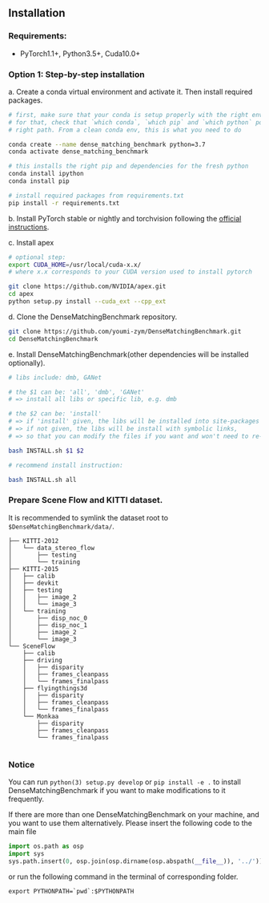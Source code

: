 ## Installation

### Requirements:
- PyTorch1.1+, Python3.5+, Cuda10.0+


### Option 1: Step-by-step installation

a. Create a conda virtual environment and activate it. Then install required packages.


```bash
# first, make sure that your conda is setup properly with the right environment
# for that, check that `which conda`, `which pip` and `which python` points to the
# right path. From a clean conda env, this is what you need to do

conda create --name dense_matching_benchmark python=3.7
conda activate dense_matching_benchmark

# this installs the right pip and dependencies for the fresh python
conda install ipython
conda install pip

# install required packages from requirements.txt
pip install -r requirements.txt
```

b. Install PyTorch stable or nightly and torchvision following the [official instructions](https://pytorch.org/).


c. Install apex
```bash
# optional step:
export CUDA_HOME=/usr/local/cuda-x.x/
# where x.x corresponds to your CUDA version used to install pytorch

git clone https://github.com/NVIDIA/apex.git
cd apex
python setup.py install --cuda_ext --cpp_ext
```

d. Clone the DenseMatchingBenchmark repository.

```bash
git clone https://github.com/youmi-zym/DenseMatchingBenchmark.git
cd DenseMatchingBenchmark
```

e. Install DenseMatchingBenchmark(other dependencies will be installed optionally).
```bash
# libs include: dmb, GANet

# the $1 can be: 'all', 'dmb', 'GANet'
# => install all libs or specific lib, e.g. dmb

# the $2 can be: 'install'
# => if 'install' given, the libs will be installed into site-packages
# => if not given, the libs will be install with symbolic links,
# => so that you can modify the files if you want and won't need to re-build it

bash INSTALL.sh $1 $2

# recommend install instruction:

bash INSTALL.sh all
```

### Prepare Scene Flow and KITTI dataset.

It is recommended to symlink the dataset root to `$DenseMatchingBenchmark/data/`.

```
├── KITTI-2012
│   └── data_stereo_flow
│       ├── testing
│       └── training
├── KITTI-2015
│   ├── calib
│   ├── devkit
│   ├── testing
│   │   ├── image_2
│   │   └── image_3
│   └── training
│       ├── disp_noc_0
│       ├── disp_noc_1
│       ├── image_2
│       └── image_3
└── SceneFlow
    ├── calib
    ├── driving
    │   ├── disparity
    │   ├── frames_cleanpass
    │   └── frames_finalpass
    ├── flyingthings3d
    │   ├── disparity
    │   ├── frames_cleanpass
    │   └── frames_finalpass
    └── Monkaa
        ├── disparity
        ├── frames_cleanpass
        └── frames_finalpass


```

### Notice
You can run `python(3) setup.py develop` or `pip install -e .` to install DenseMatchingBenchmark if you want to make modifications to it frequently.

If there are more than one DenseMatchingBenchmark on your machine, and you want to use them alternatively.
Please insert the following code to the main file
```python
import os.path as osp
import sys
sys.path.insert(0, osp.join(osp.dirname(osp.abspath(__file__)), '../'))
```
or run the following command in the terminal of corresponding folder.
```shell
export PYTHONPATH=`pwd`:$PYTHONPATH
```


